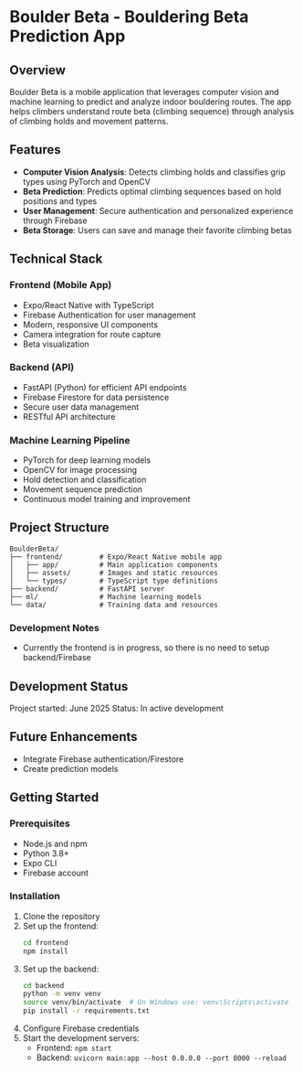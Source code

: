 # Boulder Beta - Bouldering Beta Prediction App

## Overview
Boulder Beta is a mobile application that leverages computer vision and machine learning to predict and analyze indoor bouldering routes. 
The app helps climbers understand route beta (climbing sequence) through analysis of climbing holds and movement patterns.

## Features
- **Computer Vision Analysis**: Detects climbing holds and classifies grip types using PyTorch and OpenCV
- **Beta Prediction**: Predicts optimal climbing sequences based on hold positions and types
- **User Management**: Secure authentication and personalized experience through Firebase
- **Beta Storage**: Users can save and manage their favorite climbing betas

## Technical Stack

### Frontend (Mobile App)
- Expo/React Native with TypeScript
- Firebase Authentication for user management
- Modern, responsive UI components
- Camera integration for route capture
- Beta visualization

### Backend (API)
- FastAPI (Python) for efficient API endpoints
- Firebase Firestore for data persistence
- Secure user data management
- RESTful API architecture

### Machine Learning Pipeline
- PyTorch for deep learning models
- OpenCV for image processing
- Hold detection and classification
- Movement sequence prediction
- Continuous model training and improvement

## Project Structure
```
BoulderBeta/
├── frontend/         # Expo/React Native mobile app
│   ├── app/          # Main application components
│   ├── assets/       # Images and static resources
│   └── types/        # TypeScript type definitions
├── backend/          # FastAPI server
├── ml/               # Machine learning models
└── data/             # Training data and resources
```

### Development Notes
- Currently the frontend is in progress, so there is no need to setup backend/Firebase

## Development Status
Project started: June 2025
Status: In active development

## Future Enhancements
- Integrate Firebase authentication/Firestore
- Create prediction models

## Getting Started

### Prerequisites
- Node.js and npm
- Python 3.8+
- Expo CLI
- Firebase account

### Installation
1. Clone the repository
2. Set up the frontend:
   ```bash
   cd frontend
   npm install
   ```
3. Set up the backend:
   ```bash
   cd backend
   python -m venv venv
   source venv/bin/activate  # On Windows use: venv\Scripts\activate
   pip install -r requirements.txt
   ```
4. Configure Firebase credentials
5. Start the development servers:
   - Frontend: `npm start`
   - Backend: `uvicorn main:app --host 0.0.0.0 --port 8000 --reload`

